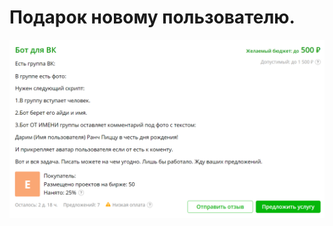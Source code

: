 # Подарок новому пользователю.
![Фриланс заказ](https://github.com/Cimer17/Gift_new_people/raw/master/scr/frilans.png)
